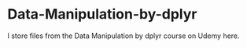 # Data-Manipulation-by-dplyr
I store files from the Data Manipulation by dplyr course on Udemy here.
